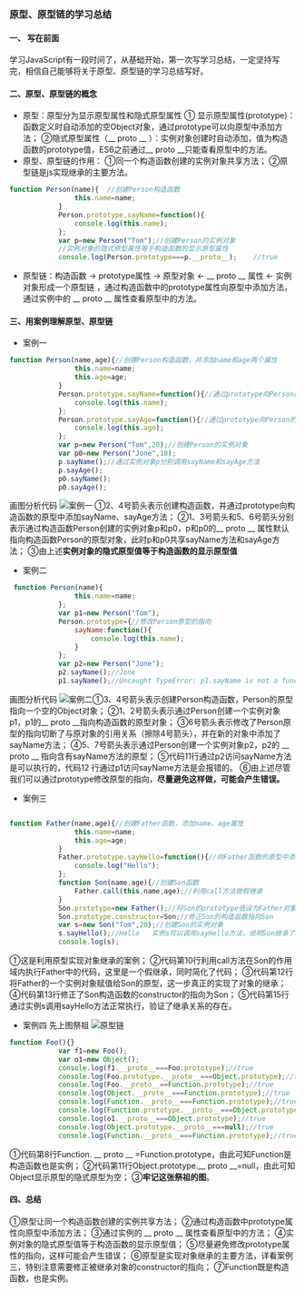﻿### 原型、原型链的学习总结
####  一、 写在前面
学习JavaScript有一段时间了，从基础开始，第一次写学习总结，一定坚持写完，相信自己能够将关于原型、原型链的学习总结写好。
####  二、原型、原型链的概念
* 原型：原型分为显示原型属性和隐式原型属性
① 显示原型属性(prototype)： 函数定义时自动添加的空Object对象，通过prototype可以向原型中添加方法；
②隐式原型属性（__ proto __ ）：实例对象创建时自动添加，值为构造函数的prototype值，ES6之前通过__ proto __只能查看原型中的方法。
* 原型、原型链的作用：
①同一个构造函数创建的实例对象共享方法；
②原型链是js实现继承的主要方法。
```javascript
function Person(name){	//创建Person构造函数
                this.name=name;
            }
            Person.prototype.sayName=function(){
                console.log(this.name);
            };
            var p=new Person("Tom");//创建Person的实例对象
            //实例对象的隐式原型属性等于构造函数的显示原型属性
            console.log(Person.prototype===p.__proto__);    //true       

```
* 原型链：构造函数 → prototype属性 → 原型对象 ← __ proto __ 属性 ← 实例对象形成一个原型链 ，通过构造函数中的prototype属性向原型中添加方法，通过实例中的 __ proto __ 属性查看原型中的方法。
#### 三、用案例理解原型、原型链
* 案例一
```javascript
function Person(name,age){//创建Person构造函数，并添加name和age两个属性
                this.name=name;
                this.age=age;
            }
            Person.prototype.sayName=function(){//通过prototype向Person的原型中添加sayName方法
                console.log(this.name);
            };
            Person.prototype.sayAge=function(){//通过prototype向Person的原型中添加sayAge方法
                console.log(this.age);
            };
            var p=new Person("Tom",20);//创建Person的实例对象
            var p0=new Person("Jone",18);
            p.sayName();//通过实例对象p分别调用sayName和sayAge方法
            p.sayAge();
            p0.sayName();
            p0.sayAge();
```
画图分析代码
 ![案例一](https://img-blog.csdnimg.cn/2020012916423224.png?x-oss-process=image/watermark,type_ZmFuZ3poZW5naGVpdGk,shadow_10,text_aHR0cHM6Ly9ibG9nLmNzZG4ubmV0L3FxXzQwNzU1Mzgx,size_16,color_FFFFFF,t_70)
①2、4号箭头表示创建构造函数，并通过prototype向构造函数的原型中添加sayName、sayAge方法；
②1、3号箭头和5、6号箭头分别表示通过构造函数Person创建的实例对象p和p0，p和p0的__ proto __ 属性默认指向构造函数Person的原型对象，此时p和p0共享sayName方法和sayAge方法；
③由上述**实例对象的隐式原型值等于构造函数的显示原型值**

* 案例二
```javascript
 function Person(name){
                this.name=name;
            };
            var p1=new Person("Tom");
            Person.prototype={//修改Person原型的指向
                sayName:function(){
                    console.log(this.name);
                }
            };
            var p2=new Person("Jone");
            p2.sayName();//Jone
            p1.sayName();//Uncaught TypeError: p1.sayName is not a function
```
画图分析代码
![案例二](https://img-blog.csdnimg.cn/2020013015033945.png?x-oss-process=image/watermark,type_ZmFuZ3poZW5naGVpdGk,shadow_10,text_aHR0cHM6Ly9ibG9nLmNzZG4ubmV0L3FxXzQwNzU1Mzgx,size_16,color_FFFFFF,t_70)①3、4号箭头表示创建Person构造函数，Person的原型指向一个空的Object对象；
②1、2号箭头表示通过Person创建一个实例对象p1，p1的__ proto __指向构造函数的原型对象；
③6号箭头表示修改了Person原型的指向切断了与原对象的引用关系（擦除4号箭头），并在新的对象中添加了sayName方法；
④5、7号箭头表示通过Person创建一个实例对象p2，p2的 __ proto __ 指向含有sayName方法的原型；
⑤代码11行通过p2访问sayName方法是可以执行的，代码12 行通过p1访问sayName方法是会报错的。
⑥由上述尽管我们可以通过prototype修改原型的指向，**尽量避免这样做，可能会产生错误。**

* 案例三
```javascript

function Father(name,age){//创建Father函数，添加name、age属性
                this.name=name;
                this.age=age;
            }
            Father.prototype.sayHello=function(){//向Father函数的原型中添加sayHello方法
                console.log("Hello");
            };
            function Son(name,age){//创建Son函数
                Father.call(this,name,age);//利用call方法做假继承
            }
            Son.prototype=new Father();//将Son的prototype值设为Father对象的一个实例，实现继承
            Son.prototype.constructor=Son;//修正Son的构造函数指向Son
            var s=new Son("Tom",20);//创建Son的实例对象
            s.sayHello();//Hello   实例s可以调用sayHello方法，说明Son继承了Father中的属性
            console.log(s);
```
①这是利用原型实现对象继承的案例；
②代码第10行利用call方法在Son的作用域内执行Father中的代码，这里是一个假继承，同时简化了代码；
③代码第12行将Father的一个实例对象赋值给Son的原型，这一步真正的实现了对象的继承；
④代码第13行修正了Son构造函数的constructor的指向为Son；
⑤代码第15行通过实例s调用sayHello方法正常执行，验证了继承关系的存在。

* 案例四
先上图祭祖
![原型链](https://img-blog.csdnimg.cn/20200130194526157.png?x-oss-process=image/watermark,type_ZmFuZ3poZW5naGVpdGk,shadow_10,text_aHR0cHM6Ly9ibG9nLmNzZG4ubmV0L3FxXzQwNzU1Mzgx,size_16,color_FFFFFF,t_70)
```javascript
function Foo(){}
            var f1=new Foo();
            var o1=new Object();
            console.log(f1.__proto__===Foo.prototype);//true
            console.log(Foo.prototype.__proto__===Object.prototype);//true
            console.log(Foo.__proto__==Function.prototype);//true
            console.log(Object.__proto__===Function.prototype);//true
            console.log(Function.__proto__===Function.prototype);//true
            console.log(Function.prototype.__proto__===Object.prototype);//true
            console.log(o1.__proto__===Object.prototype);//true
            console.log(Object.prototype.__proto__===null);//true
            console.log(Function.__proto__===Function.prototype);//true
```
①代码第8行Function. __ proto __ =Function.prototype，由此可知Function是构造函数也是实例；
②代码第11行Object.prototype.__ proto __=null，由此可知Object显示原型的隐式原型为空；
③**牢记这张祭祖的图**。

#### 四、总结
①原型让同一个构造函数创建的实例共享方法；
②通过构造函数中prototype属性向原型中添加方法；
③通过实例的 __ proto __ 属性查看原型中的方法； 
④实例对象的隐式原型值等于构造函数的显示原型值；
⑤尽量避免修改prototype属性的指向，这样可能会产生错误；
⑥原型是实现对象继承的主要方法，详看案例三，特别注意需要修正被继承对象的constructor的指向；
⑦Function既是构造函数，也是实例。


